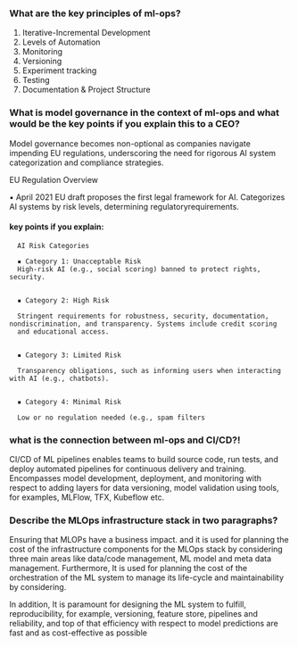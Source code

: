 ### What are the key principles of ml-ops?

  1. Iterative-Incremental Development
  2. Levels of Automation
  3. Monitoring 
  4. Versioning
  5. Experiment tracking 
  6. Testing
  7. Documentation & Project Structure

### What is model governance in the context of ml-ops and what would be the key points if you explain this to a CEO?

  Model governance becomes non-optional as companies navigate impending EU regulations, underscoring the need for rigorous AI system categorization and compliance strategies.
  
  EU Regulation Overview
  
  ▪ April 2021 EU draft proposes the first legal framework for AI.  Categorizes AI systems by risk levels, determining regulatoryrequirements.

  #### key points if you explain:
  
      AI Risk Categories
      
      ▪ Category 1: Unacceptable Risk
      High-risk AI (e.g., social scoring) banned to protect rights, security.
    
      
      ▪ Category 2: High Risk
      
      Stringent requirements for robustness, security, documentation, nondiscrimination, and transparency. Systems include credit scoring
      and educational access.
    
      
      ▪ Category 3: Limited Risk
      
      Transparency obligations, such as informing users when interacting with AI (e.g., chatbots).
      
      
      ▪ Category 4: Minimal Risk
      
      Low or no regulation needed (e.g., spam filters


### what is the connection between ml-ops and CI/CD?!


  CI/CD of ML pipelines enables teams to build source code, run tests, and deploy automated pipelines for continuous delivery and training. Encompasses model development, deployment, and monitoring with respect to adding layers for data versioning, model validation using tools, for examples, MLFlow, TFX, Kubeflow etc.


### Describe the MLOps infrastructure stack in two paragraphs?


  Ensuring that MLOPs have a business impact. and it is used for planning the cost of the infrastructure components for the MLOps stack by considering three main areas like data/code management, ML model and meta data management. Furthermore, It is used for planning the cost of the orchestration of the ML system to manage its life-cycle and maintainability by considering.
  
  In addition, It is paramount for designing the ML system to fulfill, reproducibility, for example, versioning, feature store, pipelines and reliability, and top of that efficiency with respect to model predictions are fast and as cost-effective as possible
  
